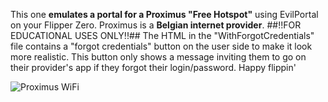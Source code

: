 This one **emulates a portal for a Proximus "Free Hotspot"** using EvilPortal on your Flipper Zero.
Proximus is a **Belgian internet provider**.
##!!FOR EDUCATIONAL USES ONLY!!##
The HTML in the "WithForgotCredentials" file contains a "forgot credentials" button on the user side to make it look more realistic. This button only shows a message inviting them to go on their provider's app if they forgot their login/password.
Happy flippin'

![Proximus WiFi](https://zupimages.net/up/23/31/w718.png)
